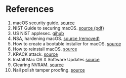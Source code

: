 References
==========

1. macOS security guide. [source](https://github.com/drduh/macOS-Security-and-Privacy-Guide)
2. NIST Guide to securing macOS. [source (pdf)](https://csrc.nist.gov/csrc/media/publications/sp/800-179/archive/2016-06-23/documents/sp800_179_draft.pdf)
3. US NIST applesec. [gihub](https://github.com/usnistgov/applesec)
4. NSA, hardening macOS. [source (removed)](http://www.nsa.gov/ia/_files/factsheets/macosx_10_6_hardeningtips.pdf)
5. How to create a bootable installer for macOS. [source](https://support.apple.com/en-us/HT201372)
6. How to reinstall macOS. [source](https://support.apple.com/en-us/HT204904)
7. KRACK attack. [source](https://thehackernews.com/2017/10/wpa2-krack-wifi-hacking.html)
8. Install Mac OS X Software Updates [source](http://osxdaily.com/2011/01/13/install-mac-os-x-software-updates-terminal/)
9. Clearing NVRAM. [source](https://support.apple.com/en-us/HT204063)
10. Nail polish tamper proofing. [source](https://trmm.net/Glitter)